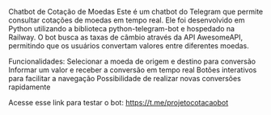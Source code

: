  Chatbot de Cotação de Moedas 
Este é um chatbot do Telegram que permite consultar cotações de moedas em tempo real. Ele foi desenvolvido em Python utilizando a biblioteca python-telegram-bot e hospedado na Railway. O bot busca as taxas de câmbio através da API AwesomeAPI, permitindo que os usuários convertam valores entre diferentes moedas.

Funcionalidades:
Selecionar a moeda de origem e destino para conversão
Informar um valor e receber a conversão em tempo real
Botões interativos para facilitar a navegação
Possibilidade de realizar novas conversões rapidamente

Acesse esse link para testar o bot: https://t.me/projetocotacaobot
